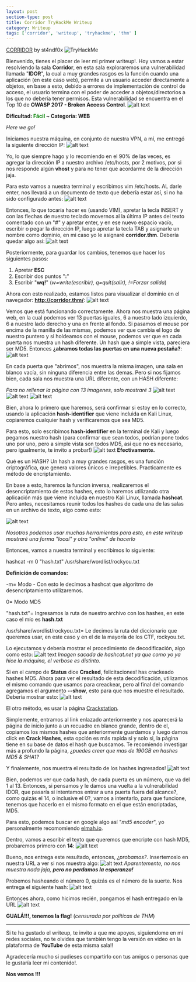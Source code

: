 ```yaml
---
layout: post
section-type: post
title: Corridor TryHackMe Writeup
category: Writeup
tags: ['corridor', 'writeup', 'tryhackme', 'thm' ]
---
```

[CORRIDOR](https://tryhackme.com/room/corridor)
by st4ndf0x  <img src="https://tryhackme-badges.s3.amazonaws.com/StandFox.png" alt="TryHackMe">

Bienvenido, tienes el placer de leer mi primer writeup!.
Hoy vamos a estar resolviendo la sala **Corridor**, en esta sala exploraremos una vulnerabilidad llamada "**IDOR**", la cual a muy grandes rasgos es la función cuando una aplicación (en este caso web), permite a un usuario acceder directamente a objetos, en base a esto, debido a errores de implementación de control de acceso, el usuario termina con el poder de acceder a objetos/directorios a los que no debería tener permisos. Esta vulnerabilidad se encuentra en el Top 10 de **OWASP 2017 - Broken Access Control**.
![alt text](/img/rooms/easy/corridor/banner.png "Corridor")

**Dificultad: <span style="color:green">Fácil</span> ~  Categoría: WEB**

*Here we go!*

Iniciamos nuestra máquina, en conjunto de nuestra VPN, a mí, me entregó la siguiente dirección IP:
![alt text](/img/rooms/easy/corridor/1.png)

Yo, lo que siempre hago y lo recomiendo en el 90% de las veces, es agregar la dirección IP a nuestro archivo /etc/hosts, por 2 motivos, por si nos responde algún **vhost** y para no tener que acordarme de la dirección jaja.

Para esto vamos a nuestra terminal y escribimos vim /etc/hosts.
AL darle enter, nos llevará a un documento de texto que debería estar así, si no ha sido configurado antes:
![alt text](/img/rooms/easy/corridor/2.png)

Entonces, lo que tocaría hacer es (usando VIM), apretar la tecla INSERT y con las flechas de nuestro teclado movernos al la última IP antes del texto comentado con un "#" y apretar enter, y en ese nuevo espacio vacío, escribir o pegar la dirección IP, luego apretar la tecla TAB y asignarle un nombre como dominio, en mi caso yo le asignaré **corridor.thm**. Debería quedar algo así:
![alt text](/img/rooms/easy/corridor/3.png)

Posteriormente, para guardar los cambios, tenemos que hacer los siguientes pasos:
1. Apretar **ESC**
2. Escribir dos puntos "**:**"
3. Escribir "**wq!**" (*w=write(escribir), q=quit(salir), !=Forzar salida*)

Ahora con esto realizado, estamos listos para visualizar el dominio en el navegador: **http://corridor.thm/**:
![alt text](/img/rooms/easy/corridor/4.png)

Vemos que está funcionando correctamente. Ahora nos muestra una página web, en la cual podemos ver 13 puertas iguales, 6 a nuestro lado izquierdo, 6 a nuestro lado derecho y una en frente al fondo. Si pasamos el mouse por encima de la manilla de las mismas, podemos ver que cambia el logo de nuestro puntero y si holdeamos con el mouse, podemos ver que en cada puerta nos muestra un hash diferente. Un hash que a simple vista, pareciera ser MD5. Entonces **¿abramos todas las puertas en una nueva pestaña?**:
![alt text](/img/rooms/easy/corridor/5.png)

En cada puerta que "abrimos", nos muestra la misma imagen, una sala en blanco vacía, sin ninguna diferencia entre las demas. Pero si nos fijamos bien, cada sala nos muestra una URL diferente, con un HASH diferente:

*Para no rellenar la página con 13 imagenes, solo mostraré 3*
![alt text](/img/rooms/easy/corridor/6.png)
![alt text](/img/rooms/easy/corridor/7.png)
![alt text](/img/rooms/easy/corridor/8.png)

Bien, ahora lo primero que haremos, será confirmar si estoy en lo correcto, usando la aplicación **hash-identifier** que viene incluida en Kali Linux, copiaremos cualquier hash y verificaremos que sea MD5.

Para esto, solo escribimos **hash-identifier** en la terminal de Kali y luego pegamos nuestro hash (para confirmar que sean todos, podrían pone todos uno por uno, pero a simple vista son todos MD5, así que no es necesario, pero igualmente, te invito a probar!)
![alt text](/img/rooms/easy/corridor/9.png)
**Efectivamente.**

Qué es un HASH?
Un hash a muy grandes rasgos, es una función criptográfica, que genera valores únicos e irrepetibles. Practicamente es método de encriptamiento.

En base a esto, haremos la funcion inversa, realizaremos el desencriptamiento de estos hashes, esto lo haremos utilizando otra aplicación más que viene incluida en nuestro Kali Linux, llamada **hashcat**. Pero antes, necesitamos reunir todos los hashes de cada una de las salas en un archivo de texto, algo como esto:

![alt text](/img/rooms/easy/corridor/10.png)

*Nosotros podemos usar muchas herramientas para esto, en este writeup mostraré una forma "local" y otra "online" de hacerlo*

Entonces, vamos a nuestra terminal y escribimos lo siguiente:

hashcat -m 0 "hash.txt" /usr/share/wordlist/rockyou.txt

**Definición de comandos:**

-m= Modo - Con esto le decimos a hashcat que algoritmo de desencriptamiento utilizaremos.

0= Modo MD5

"hash.txt"= Ingresamos la ruta de nuestro archivo con los hashes, en este caso el mío es **hash.txt**

/usr/share/wordlist/rockyou.txt= Le decimos la ruta del diccionario que queremos usar, en este caso y en el de la mayoría de los CTF, rockyou.txt.

Lo ejecutamos y debería mostrar el procedimiento de decodificación, algo como esto:
![alt text](/img/rooms/easy/corridor/11.png)
*Imagen sacada de hashcat.net ya que como yo ya hice la máquina, el verbose es distinto.*

Si en el campo de **Status** dice **Cracked**, felicitaciones! has crackeado hashes MD5.
Ahora para ver el resultado de esta decodificación, utilizamos el mismo comando que usamos para creackear, pero al final del comando agregamos el argumento **--show**, esto para que nos muestre el resultado. Debería mostrar esto:
![alt text](/img/rooms/easy/corridor/12.png)

El otro método, es usar la página [Crackstation](https://crackstation.net/).

Simplemente, entramos al link enlazado anteriormente y nos aparecerá la página de inicio junto a un recuadro en blanco grande, dentro de el, copiamos los mismos hashes que anteriormente guardamos y luego damos click en **Crack Hashes**, esta opción es más rapida si y solo si, la página tiene en su base de datos el hash que buscamos. Te recomiendo investigar más a profundo la página, *¿puedes creer que mas de 190GB en hashes MD5 & SHA1?*

Y finalemente, nos muestra el resultado de los hashes ingresados!
![alt text](/img/rooms/easy/corridor/crackstation.png)

Bien, podemos ver que cada hash, de cada puerta es un número, que va del 1 al 13. Entonces, si pensamos y le damos una vuelta a la vulnerabilidad IDOR, que pasaría si intentamos entrar a una puerta fuera del alcance?, como quizás el 14, o inclusive el 0?, vamos a intentarlo, para que funcione, tenemos que hacerlo en el mismo formato en el que están encriptadas, MD5.

Para esto, podemos buscar en google algo así "*md5 encoder*", yo personalmente recomomiendo [elmah.io](https://elmah.io/tools/md5-encoder/).

Dentro, vamos a escribir el texto que queremos que encripte con hash MD5, probaremos primero con **14**:
![alt text](/img/rooms/easy/corridor/13.png)

Bueno, nos entrega este resultado, entonces, *¿probamos?*. Insertemoslo en nuestra URL a ver si nos muestra algo:
![alt text](/img/rooms/easy/corridor/14.png)
*Aparentemente, no nos muestra nada jaja, **pero no perdamos la esperanza!***

Probemos hasheando el número 0, quizás es el número de la suerte. Nos entrega el siguiente hash:
![alt text](/img/rooms/easy/corridor/15.png)

Entonces ahora, como hicimos recién, pongamos el hash entregado en la URL
![alt text](/img/rooms/easy/corridor/16.png)

**GUALÁ!!!, tenemos la flag!** (*censurada por políticas de THM*)

- - - -

Si te ha gustado el writeup, te invito a que me apoyes, siguiendome en mi redes sociales, no te olvides que también tengo la versión en video en la plataforma de **YouTube** de esta misma sala!!

Agradecería mucho si pudieses compartirlo con tus amigos o personas que le gustaría leer mi contenido!.

**Nos vemos !!!**
